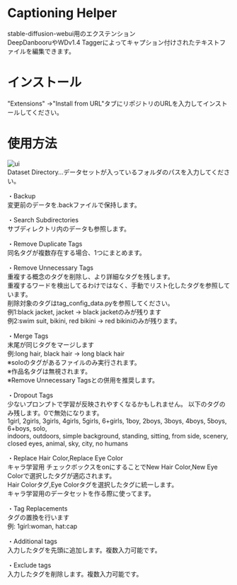 # Captioning Helper
stable-diffusion-webui用のエクステンション  
DeepDanbooruやWDv1.4 Taggerによってキャプション付けされたテキストファイルを編集できます。  
# インストール
"Extensions" →"Install from URL"タブにリポジトリのURLを入力してインストールしてください。

# 使用方法  
![ui](https://user-images.githubusercontent.com/128453054/227700911-07958302-9b20-4d7b-affa-a35498186361.png)  
Dataset Directory…データセットが入っているフォルダのパスを入力してください。  
  
・Backup  
変更前のデータを.backファイルで保持します。  
  
・Search Subdirectories  
サブディレクトリ内のデータも参照します。  
  
・Remove Duplicate Tags  
同名タグが複数存在する場合、1つにまとめます。  

・Remove Unnecessary Tags  
重複する概念のタグを削除し、より詳細なタグを残します。  
重複するワードを検出してるわけではなく、手動でリスト化したタグを参照しています。  
削除対象のタグはtag_config_data.pyを参照してください。  
例1:black jacket, jacket → black jacketのみが残ります  
例2:swim suit, bikini, red bikini → red bikiniのみが残ります。  

・Merge Tags  
末尾が同じタグをマージします  
例:long hair, black hair → long black hair  
※soloのタグがあるファイルのみ実行されます。  
※作品名タグは無視されます。  
※Remove Unnecessary Tagsとの併用を推奨します。  

・Dropout Tags  
少ないプロンプトで学習が反映されやすくなるかもしれません。
以下のタグのみ残します。0で無効になります。  
1girl, 2girls, 3girls, 4girls, 5girls, 6+girls, 1boy, 2boys, 3boys, 4boys, 5boys, 6+boys, solo,   
indoors, outdoors, simple background, standing, sitting, from side, scenery, closed eyes, animal, sky, city, no humans  

・Replace Hair Color,Replace Eye Color  
キャラ学習用
チェックボックスをonにすることでNew Hair Color,New Eye Colorで選択したタグが適応されます。  
Hair Colorタグ,Eye Colorタグを選択したタグに統一します。  
キャラ学習用のデータセットを作る際に使ってます。  

・Tag Replacements  
タグの置換を行います  
例: 1girl:woman, hat:cap  

・Additional tags  
入力したタグを先頭に追加します。複数入力可能です。  
  
・Exclude tags  
入力したタグを削除します。複数入力可能です。
